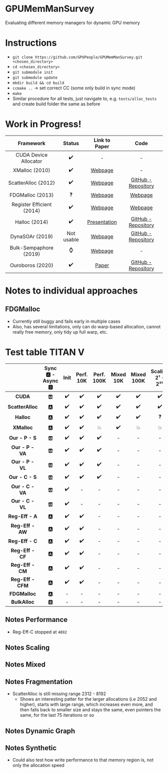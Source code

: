 # GPUMemManSurvey
Evaluating different memory managers for dynamic GPU memory

# Instructions
* `git clone https://github.com/GPUPeople/GPUMemManSurvey.git <chosen_directory>`
* `cd <chosen_directory>`
* `git submodule init`
* `git submodule update`
* `mkdir build && cd build`
* `ccmake ..` -> set correct CC (some only build in sync mode)
* `make`
* Similar procedure for all tests, just navigate to, e.g. `tests/alloc_tests` and create build folder the same as before

# Work in Progress!

| Framework | Status | Link to Paper | Code |
|:---:|:---:|:---:| :---:|
| CUDA Device Allocator | :heavy_check_mark: 	| - | - |
| XMalloc (2010)				| 	:heavy_check_mark: 	| [Webpage](http://hdl.handle.net/2142/16137) | - |
| ScatterAlloc (2012) 			| :heavy_check_mark: 	| [Webpage](https://ieeexplore.ieee.org/document/6339604) | [GitHub - Repository](https://github.com/ax3l/scatteralloc) |
| FDGMalloc (2013) 			    |  :question: 	| [Webpage](https://www.gcc.tu-darmstadt.de/media/gcc/papers/Widmer_2013_FDM.pdf) | [Webpage](https://www.gcc.tu-darmstadt.de/home/proj/fdgmalloc/index.en.jsp) |
| Register Efficient (2014)	    | :heavy_check_mark:	| [Webpage](https://diglib.eg.org/bitstream/handle/10.2312/hpg.20141090.019-027/019-027.pdf?sequence=1&isAllowed=y) | [Webpage](http://decibel.fi.muni.cz/~xvinkl/CMalloc/) |
| Halloc (2014)				    |  :heavy_check_mark: 	| [Presentation](http://on-demand.gputechconf.com/gtc/2014/presentations/S4271-halloc-high-throughput-dynamic-memory-allocator.pdf) | [GitHub - Repository](https://github.com/canonizer/halloc) |
| DynaSOAr (2019)               |   Not usable   | [Webpage](https://drops.dagstuhl.de/opus/volltexte/2019/10809/pdf/LIPIcs-ECOOP-2019-17.pdf) | [GitHub - Repository](https://github.com/prg-titech/dynasoar)|
| Bulk-Sempaphore (2019)		| 	:watch: 	| [Webpage](https://research.nvidia.com/publication/2019-02_Throughput-oriented-GPU-memory) | - |
| Ouroboros (2020)			    | :heavy_check_mark:	| [Paper](https://dl.acm.org/doi/pdf/10.1145/3392717.3392742) | [GitHub - Repository](https://github.com/GPUPeople/Ouroboros) |

# Notes to individual approaches
## FDGMalloc
* Currently still buggy and fails early in multiple cases
* Also, has several limitations, only can do warp-based allocation, cannot really free memory, only tidy up full warp, etc.

# Test table TITAN V

| | Sync :a: - Async :b: |Init| Perf. 10K | Perf. 100K | Mixed 10K | Mixed 100K | Scaling 2¹ - 2²⁰| Frag. 1|Frag. 2|Graph Init.|Graph Updates|Synthetic|
|:---:|:---:|:---:| :---:|:---:|:---:|:---:|:---:|:---:|:---:|:---:|:---:|:---:|
|**CUDA**|:ab:|:heavy_check_mark:|:heavy_check_mark:|:heavy_check_mark:|:heavy_check_mark:|:heavy_check_mark:|:heavy_check_mark:|:heavy_check_mark:|-|-|-|-|
|**ScatterAlloc**|:a:|:heavy_check_mark:|:heavy_check_mark:|:heavy_check_mark:|:heavy_check_mark:|:heavy_check_mark:|:heavy_check_mark:|:watch:|-|-|-|-|
|**Halloc**|:a:|:heavy_check_mark:|:heavy_check_mark:|:heavy_check_mark:|:heavy_check_mark:|:heavy_check_mark:|:question:|:heavy_check_mark:|-|-|-|-|
|**XMalloc**|:a:|:heavy_check_mark:|:heavy_check_mark:|:boom:|:heavy_check_mark:|:boom:|:boom:|-|-|-|-|-|
|**Our - P - S**|:ab:|:heavy_check_mark:|:heavy_check_mark:|:heavy_check_mark:|-|-|-|-|-|-|-|-|
|**Our - P - VA**|:ab:|:heavy_check_mark:|:heavy_check_mark:|:heavy_check_mark:|-|-|-|-|-|-|-|-|
|**Our - P - VL**|:ab:|:heavy_check_mark:|:heavy_check_mark:|:heavy_check_mark:|-|-|-|-|-|-|-|-|
|**Our - C - S**|:ab:|:heavy_check_mark:|:heavy_check_mark:|:heavy_check_mark:|-|-|-|-|-|-|-|-|
|**Our - C - VA**|:ab:|:heavy_check_mark:|-| -|-|-|-|-|-|-|-|-|
|**Our - C - VL**|:ab:|:heavy_check_mark:|-| -|-|-|-|-|-|-|-|-|
|**Reg-Eff - A**|:a:|:heavy_check_mark:|:heavy_check_mark:| -|-|-|-|-|-|-|-|-|
|**Reg-Eff - AW**|:a:|:heavy_check_mark:|:heavy_check_mark:| -|-|-|-|-|-|-|-|-|
|**Reg-Eff - C**|:a:|:heavy_check_mark:|:heavy_check_mark:| -|-|-|-|-|-|-|-|-|
|**Reg-Eff - CF**|:a:|:heavy_check_mark:|:heavy_check_mark:| -|-|-|-|-|-|-|-|-|
|**Reg-Eff - CM**|:a:|:heavy_check_mark:|:heavy_check_mark:| -|-|-|-|-|-|-|-|-|
|**Reg-Eff - CFM**|:a:|:heavy_check_mark:|:heavy_check_mark:| -|-|-|-|-|-|-|-|-|
|**FDGMalloc**|:a:|-| -|-|-|-|-|-|-|-|-|-|
|**BulkAlloc**|:b:|-| -|-|-|-|-|-|-|-|-|-|


## Notes Performance
* Reg-Eff-C stopped at `4092`

## Notes Scaling

## Notes Mixed

## Notes Fragmentation
* ScatterAlloc is still missing range 2312 - 8192
  * Shows an interesting patter for the larger allocations (i.e 2052 and higher), starts with large range, which increases even more, and then falls back to smaller size and stays the same, even pointers the same, for the last 75 iterations or so

## Notes Dynamic Graph

## Notes Synthetic
* Could also test how write performance to that memory region is, not only the allocation speed


